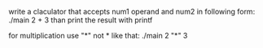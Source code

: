 write a claculator that accepts num1 operand and num2 in following form:
./main 2 + 3
than print the result with printf

for multiplication use "*" not *
like that:
./main 2 "\*" 3
